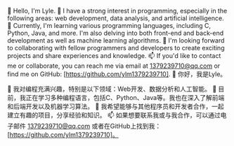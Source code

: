   👋 Hello, I'm Lyle.
  👀 I have a strong interest in programming, especially in the following areas: web development, data analysis, and artificial intelligence.
  🌱 Currently, I'm learning various programming languages, including C, Python, Java, and more. I'm also delving into both front-end and back-end development as well as machine learning algorithms.
  💞️ I'm looking forward to collaborating with fellow programmers and developers to create exciting projects and share experiences and knowledge.
  📫 If you'd like to contact me or collaborate, you can reach me via email at 1379239710@qq.com or find me on GitHub: [https://github.com/ylm1379239710].
  👋 你好，我是Lyle。
	
  👀 我对编程充满兴趣，特别是以下领域：Web开发、数据分析和人工智能。
  🌱 目前，我正在学习多种编程语言，包括C、Python、Java等。我也在深入了解前端和后端开发以及机器学习算法。
  💞️ 我希望能够与其他程序员和开发者合作，一起建立有趣的项目，分享经验和知识。
  📫 如果想要联系我或与我合作，可以通过电子邮件 1379239710@qq.com 或者在GitHub上找到我：[https://github.com/ylm1379239710]。
